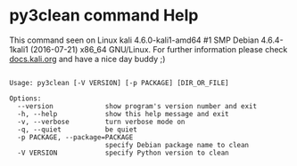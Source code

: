 # py3clean command Help
 
 This command seen on Linux kali 4.6.0-kali1-amd64 #1 SMP Debian 4.6.4-1kali1 (2016-07-21) x86_64 GNU/Linux. For further information please check [docs.kali.org](docs.kali.org) and have a nice day buddy ;) 

~~~

Usage: py3clean [-V VERSION] [-p PACKAGE] [DIR_OR_FILE]

Options:
  --version             show program's version number and exit
  -h, --help            show this help message and exit
  -v, --verbose         turn verbose mode on
  -q, --quiet           be quiet
  -p PACKAGE, --package=PACKAGE
                        specify Debian package name to clean
  -V VERSION            specify Python version to clean

~~~
